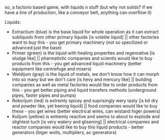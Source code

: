so, a factorio based game, with liquids n stuff (but why not solids? If we have a line of production, like a conveyor belt, anything can overflow it)

Liquids:
- Extractium (blue) is the base liquid for whole operation as it can extract subliquids from other primary liquids [is volatile liquid] || other factories want to buy this - you get primary machinery (not so specilized or advanced just the base)
- Primer (green) is the liquid with healing properties and regenrative [is sludge like] || pharmatictic companies and scientis would like to buy products from this - you get advanced liquid machinery (better equipment like centrefuge and mixers)
- Weldijum (gray) is the liquid of metals, we don't know how it can morph into so many but we don't care [is hevy and mercury like] || building companies as well as metal factories would like to order products from this - you get better piping and liquid transfers methods (underground pipes, faster pipes and pumps)
- Rokorijum (red) is extremly spicey and suprisingly wery tasty [is bit dry and powder like, yet beeing liquid] || food companies would like to buy these - you get wires (better electrical wires, can wistand higer powers)
- Kulijum (yellow) is extremly reactive and seems to about to explode and slightest tuch [is very watery and glisening] || electrical companies and reactor companies would like to buy this liquid products - better generators (biger wolts, multipliers, ac generators)